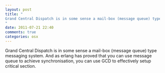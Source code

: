 ```yaml
---
layout: post
title: "
Grand Central Dispatch is in some sense a mail-box (message queue) type messaging system. And as erlang has proved that you can use message queue to achieve synchronisation, you can use GCD to effectively setup critical section.
"
date: 2011-07-21 22:40
comments: true
categories: osx
---
```


Grand Central Dispatch is in some sense a mail-box (message queue) type messaging system. And as erlang has proved that you can use message queue to achieve synchronisation, you can use GCD to effectively setup critical section.

